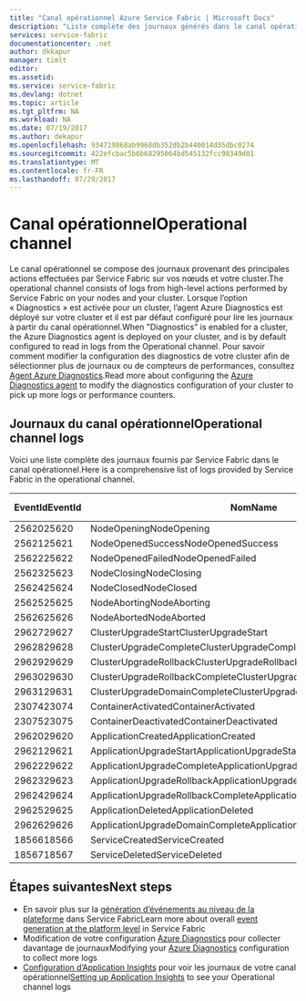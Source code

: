 ```yaml
---
title: "Canal opérationnel Azure Service Fabric | Microsoft Docs"
description: "Liste complète des journaux générés dans le canal opérationnel des clusters Azure Service Fabric."
services: service-fabric
documentationcenter: .net
author: dkkapur
manager: timlt
editor: 
ms.assetid: 
ms.service: service-fabric
ms.devlang: dotnet
ms.topic: article
ms.tgt_pltfrm: NA
ms.workload: NA
ms.date: 07/19/2017
ms.author: dekapur
ms.openlocfilehash: 934719868ab9968db352db2b440014d35dbc0274
ms.sourcegitcommit: 422efcbac5b6b68295064bd545132fcc98349d01
ms.translationtype: MT
ms.contentlocale: fr-FR
ms.lasthandoff: 07/29/2017
---
```

# <a name="operational-channel"></a><span data-ttu-id="4b1d2-103">Canal opérationnel</span><span class="sxs-lookup"><span data-stu-id="4b1d2-103">Operational channel</span></span> 

<span data-ttu-id="4b1d2-104">Le canal opérationnel se compose des journaux provenant des principales actions effectuées par Service Fabric sur vos nœuds et votre cluster.</span><span class="sxs-lookup"><span data-stu-id="4b1d2-104">The operational channel consists of logs from high-level actions performed by Service Fabric on your nodes and your cluster.</span></span> <span data-ttu-id="4b1d2-105">Lorsque l’option « Diagnostics » est activée pour un cluster, l’agent Azure Diagnostics est déployé sur votre cluster et il est par défaut configuré pour lire les journaux à partir du canal opérationnel.</span><span class="sxs-lookup"><span data-stu-id="4b1d2-105">When "Diagnostics" is enabled for a cluster, the Azure Diagnostics agent is deployed on your cluster, and is by default configured to read in logs from the Operational channel.</span></span> <span data-ttu-id="4b1d2-106">Pour savoir comment modifier la configuration des diagnostics de votre cluster afin de sélectionner plus de journaux ou de compteurs de performances, consultez [Agent Azure Diagnostics](service-fabric-diagnostics-event-aggregation-wad.md).</span><span class="sxs-lookup"><span data-stu-id="4b1d2-106">Read more about configuring the [Azure Diagnostics agent](service-fabric-diagnostics-event-aggregation-wad.md) to modify the diagnostics configuration of your cluster to pick up more logs or performance counters.</span></span> 

## <a name="operational-channel-logs"></a><span data-ttu-id="4b1d2-107">Journaux du canal opérationnel</span><span class="sxs-lookup"><span data-stu-id="4b1d2-107">Operational channel logs</span></span> 

<span data-ttu-id="4b1d2-108">Voici une liste complète des journaux fournis par Service Fabric dans le canal opérationnel.</span><span class="sxs-lookup"><span data-stu-id="4b1d2-108">Here is a comprehensive list of logs provided by Service Fabric in the operational channel.</span></span> 

| <span data-ttu-id="4b1d2-109">EventId</span><span class="sxs-lookup"><span data-stu-id="4b1d2-109">EventId</span></span> | <span data-ttu-id="4b1d2-110">Nom</span><span class="sxs-lookup"><span data-stu-id="4b1d2-110">Name</span></span> | <span data-ttu-id="4b1d2-111">Source (tâche)</span><span class="sxs-lookup"><span data-stu-id="4b1d2-111">Source (Task)</span></span> | <span data-ttu-id="4b1d2-112">Niveau</span><span class="sxs-lookup"><span data-stu-id="4b1d2-112">Level</span></span> |
| --- | --- | --- | --- |
| <span data-ttu-id="4b1d2-113">25620</span><span class="sxs-lookup"><span data-stu-id="4b1d2-113">25620</span></span> | <span data-ttu-id="4b1d2-114">NodeOpening</span><span class="sxs-lookup"><span data-stu-id="4b1d2-114">NodeOpening</span></span> | <span data-ttu-id="4b1d2-115">FabricNode</span><span class="sxs-lookup"><span data-stu-id="4b1d2-115">FabricNode</span></span> | <span data-ttu-id="4b1d2-116">Informations</span><span class="sxs-lookup"><span data-stu-id="4b1d2-116">Informational</span></span> |
| <span data-ttu-id="4b1d2-117">25621</span><span class="sxs-lookup"><span data-stu-id="4b1d2-117">25621</span></span> | <span data-ttu-id="4b1d2-118">NodeOpenedSuccess</span><span class="sxs-lookup"><span data-stu-id="4b1d2-118">NodeOpenedSuccess</span></span> | <span data-ttu-id="4b1d2-119">FabricNode</span><span class="sxs-lookup"><span data-stu-id="4b1d2-119">FabricNode</span></span> | <span data-ttu-id="4b1d2-120">Informations</span><span class="sxs-lookup"><span data-stu-id="4b1d2-120">Informational</span></span> |
| <span data-ttu-id="4b1d2-121">25622</span><span class="sxs-lookup"><span data-stu-id="4b1d2-121">25622</span></span> | <span data-ttu-id="4b1d2-122">NodeOpenedFailed</span><span class="sxs-lookup"><span data-stu-id="4b1d2-122">NodeOpenedFailed</span></span> | <span data-ttu-id="4b1d2-123">FabricNode</span><span class="sxs-lookup"><span data-stu-id="4b1d2-123">FabricNode</span></span> | <span data-ttu-id="4b1d2-124">Informations</span><span class="sxs-lookup"><span data-stu-id="4b1d2-124">Informational</span></span> |
| <span data-ttu-id="4b1d2-125">25623</span><span class="sxs-lookup"><span data-stu-id="4b1d2-125">25623</span></span> | <span data-ttu-id="4b1d2-126">NodeClosing</span><span class="sxs-lookup"><span data-stu-id="4b1d2-126">NodeClosing</span></span> | <span data-ttu-id="4b1d2-127">FabricNode</span><span class="sxs-lookup"><span data-stu-id="4b1d2-127">FabricNode</span></span> | <span data-ttu-id="4b1d2-128">Informations</span><span class="sxs-lookup"><span data-stu-id="4b1d2-128">Informational</span></span> |
| <span data-ttu-id="4b1d2-129">25624</span><span class="sxs-lookup"><span data-stu-id="4b1d2-129">25624</span></span> | <span data-ttu-id="4b1d2-130">NodeClosed</span><span class="sxs-lookup"><span data-stu-id="4b1d2-130">NodeClosed</span></span> | <span data-ttu-id="4b1d2-131">FabricNode</span><span class="sxs-lookup"><span data-stu-id="4b1d2-131">FabricNode</span></span> | <span data-ttu-id="4b1d2-132">Informations</span><span class="sxs-lookup"><span data-stu-id="4b1d2-132">Informational</span></span> |
| <span data-ttu-id="4b1d2-133">25625</span><span class="sxs-lookup"><span data-stu-id="4b1d2-133">25625</span></span> | <span data-ttu-id="4b1d2-134">NodeAborting</span><span class="sxs-lookup"><span data-stu-id="4b1d2-134">NodeAborting</span></span> | <span data-ttu-id="4b1d2-135">FabricNode</span><span class="sxs-lookup"><span data-stu-id="4b1d2-135">FabricNode</span></span> | <span data-ttu-id="4b1d2-136">Informations</span><span class="sxs-lookup"><span data-stu-id="4b1d2-136">Informational</span></span> |
| <span data-ttu-id="4b1d2-137">25626</span><span class="sxs-lookup"><span data-stu-id="4b1d2-137">25626</span></span> | <span data-ttu-id="4b1d2-138">NodeAborted</span><span class="sxs-lookup"><span data-stu-id="4b1d2-138">NodeAborted</span></span> | <span data-ttu-id="4b1d2-139">FabricNode</span><span class="sxs-lookup"><span data-stu-id="4b1d2-139">FabricNode</span></span> | <span data-ttu-id="4b1d2-140">Informations</span><span class="sxs-lookup"><span data-stu-id="4b1d2-140">Informational</span></span> |
| <span data-ttu-id="4b1d2-141">29627</span><span class="sxs-lookup"><span data-stu-id="4b1d2-141">29627</span></span> | <span data-ttu-id="4b1d2-142">ClusterUpgradeStart</span><span class="sxs-lookup"><span data-stu-id="4b1d2-142">ClusterUpgradeStart</span></span> | <span data-ttu-id="4b1d2-143">CM</span><span class="sxs-lookup"><span data-stu-id="4b1d2-143">CM</span></span> | <span data-ttu-id="4b1d2-144">Informations</span><span class="sxs-lookup"><span data-stu-id="4b1d2-144">Informational</span></span> |
| <span data-ttu-id="4b1d2-145">29628</span><span class="sxs-lookup"><span data-stu-id="4b1d2-145">29628</span></span> | <span data-ttu-id="4b1d2-146">ClusterUpgradeComplete</span><span class="sxs-lookup"><span data-stu-id="4b1d2-146">ClusterUpgradeComplete</span></span> | <span data-ttu-id="4b1d2-147">CM</span><span class="sxs-lookup"><span data-stu-id="4b1d2-147">CM</span></span> | <span data-ttu-id="4b1d2-148">Informations</span><span class="sxs-lookup"><span data-stu-id="4b1d2-148">Informational</span></span> |
| <span data-ttu-id="4b1d2-149">29629</span><span class="sxs-lookup"><span data-stu-id="4b1d2-149">29629</span></span> | <span data-ttu-id="4b1d2-150">ClusterUpgradeRollback</span><span class="sxs-lookup"><span data-stu-id="4b1d2-150">ClusterUpgradeRollback</span></span> | <span data-ttu-id="4b1d2-151">CM</span><span class="sxs-lookup"><span data-stu-id="4b1d2-151">CM</span></span> | <span data-ttu-id="4b1d2-152">Informations</span><span class="sxs-lookup"><span data-stu-id="4b1d2-152">Informational</span></span> |
| <span data-ttu-id="4b1d2-153">29630</span><span class="sxs-lookup"><span data-stu-id="4b1d2-153">29630</span></span> | <span data-ttu-id="4b1d2-154">ClusterUpgradeRollbackComplete</span><span class="sxs-lookup"><span data-stu-id="4b1d2-154">ClusterUpgradeRollbackComplete</span></span> | <span data-ttu-id="4b1d2-155">CM</span><span class="sxs-lookup"><span data-stu-id="4b1d2-155">CM</span></span> | <span data-ttu-id="4b1d2-156">Informations</span><span class="sxs-lookup"><span data-stu-id="4b1d2-156">Informational</span></span> |
| <span data-ttu-id="4b1d2-157">29631</span><span class="sxs-lookup"><span data-stu-id="4b1d2-157">29631</span></span> | <span data-ttu-id="4b1d2-158">ClusterUpgradeDomainComplete</span><span class="sxs-lookup"><span data-stu-id="4b1d2-158">ClusterUpgradeDomainComplete</span></span> | <span data-ttu-id="4b1d2-159">CM</span><span class="sxs-lookup"><span data-stu-id="4b1d2-159">CM</span></span> | <span data-ttu-id="4b1d2-160">Informations</span><span class="sxs-lookup"><span data-stu-id="4b1d2-160">Informational</span></span> |
| <span data-ttu-id="4b1d2-161">23074</span><span class="sxs-lookup"><span data-stu-id="4b1d2-161">23074</span></span> | <span data-ttu-id="4b1d2-162">ContainerActivated</span><span class="sxs-lookup"><span data-stu-id="4b1d2-162">ContainerActivated</span></span> | <span data-ttu-id="4b1d2-163">Hébergement</span><span class="sxs-lookup"><span data-stu-id="4b1d2-163">Hosting</span></span> | <span data-ttu-id="4b1d2-164">Informations</span><span class="sxs-lookup"><span data-stu-id="4b1d2-164">Informational</span></span> |
| <span data-ttu-id="4b1d2-165">23075</span><span class="sxs-lookup"><span data-stu-id="4b1d2-165">23075</span></span> | <span data-ttu-id="4b1d2-166">ContainerDeactivated</span><span class="sxs-lookup"><span data-stu-id="4b1d2-166">ContainerDeactivated</span></span> | <span data-ttu-id="4b1d2-167">Hébergement</span><span class="sxs-lookup"><span data-stu-id="4b1d2-167">Hosting</span></span> | <span data-ttu-id="4b1d2-168">Informations</span><span class="sxs-lookup"><span data-stu-id="4b1d2-168">Informational</span></span> |
| <span data-ttu-id="4b1d2-169">29620</span><span class="sxs-lookup"><span data-stu-id="4b1d2-169">29620</span></span> | <span data-ttu-id="4b1d2-170">ApplicationCreated</span><span class="sxs-lookup"><span data-stu-id="4b1d2-170">ApplicationCreated</span></span> | <span data-ttu-id="4b1d2-171">CM</span><span class="sxs-lookup"><span data-stu-id="4b1d2-171">CM</span></span> | <span data-ttu-id="4b1d2-172">Informations</span><span class="sxs-lookup"><span data-stu-id="4b1d2-172">Informational</span></span> |
| <span data-ttu-id="4b1d2-173">29621</span><span class="sxs-lookup"><span data-stu-id="4b1d2-173">29621</span></span> | <span data-ttu-id="4b1d2-174">ApplicationUpgradeStart</span><span class="sxs-lookup"><span data-stu-id="4b1d2-174">ApplicationUpgradeStart</span></span> | <span data-ttu-id="4b1d2-175">CM</span><span class="sxs-lookup"><span data-stu-id="4b1d2-175">CM</span></span> | <span data-ttu-id="4b1d2-176">Informations</span><span class="sxs-lookup"><span data-stu-id="4b1d2-176">Informational</span></span> |
| <span data-ttu-id="4b1d2-177">29622</span><span class="sxs-lookup"><span data-stu-id="4b1d2-177">29622</span></span> | <span data-ttu-id="4b1d2-178">ApplicationUpgradeComplete</span><span class="sxs-lookup"><span data-stu-id="4b1d2-178">ApplicationUpgradeComplete</span></span> | <span data-ttu-id="4b1d2-179">CM</span><span class="sxs-lookup"><span data-stu-id="4b1d2-179">CM</span></span> | <span data-ttu-id="4b1d2-180">Informations</span><span class="sxs-lookup"><span data-stu-id="4b1d2-180">Informational</span></span> |
| <span data-ttu-id="4b1d2-181">29623</span><span class="sxs-lookup"><span data-stu-id="4b1d2-181">29623</span></span> | <span data-ttu-id="4b1d2-182">ApplicationUpgradeRollback</span><span class="sxs-lookup"><span data-stu-id="4b1d2-182">ApplicationUpgradeRollback</span></span> | <span data-ttu-id="4b1d2-183">CM</span><span class="sxs-lookup"><span data-stu-id="4b1d2-183">CM</span></span> | <span data-ttu-id="4b1d2-184">Informations</span><span class="sxs-lookup"><span data-stu-id="4b1d2-184">Informational</span></span> |
| <span data-ttu-id="4b1d2-185">29624</span><span class="sxs-lookup"><span data-stu-id="4b1d2-185">29624</span></span> | <span data-ttu-id="4b1d2-186">ApplicationUpgradeRollbackComplete</span><span class="sxs-lookup"><span data-stu-id="4b1d2-186">ApplicationUpgradeRollbackComplete</span></span> | <span data-ttu-id="4b1d2-187">CM</span><span class="sxs-lookup"><span data-stu-id="4b1d2-187">CM</span></span> | <span data-ttu-id="4b1d2-188">Informations</span><span class="sxs-lookup"><span data-stu-id="4b1d2-188">Informational</span></span> |
| <span data-ttu-id="4b1d2-189">29625</span><span class="sxs-lookup"><span data-stu-id="4b1d2-189">29625</span></span> | <span data-ttu-id="4b1d2-190">ApplicationDeleted</span><span class="sxs-lookup"><span data-stu-id="4b1d2-190">ApplicationDeleted</span></span> | <span data-ttu-id="4b1d2-191">CM</span><span class="sxs-lookup"><span data-stu-id="4b1d2-191">CM</span></span> | <span data-ttu-id="4b1d2-192">Informations</span><span class="sxs-lookup"><span data-stu-id="4b1d2-192">Informational</span></span> |
| <span data-ttu-id="4b1d2-193">29626</span><span class="sxs-lookup"><span data-stu-id="4b1d2-193">29626</span></span> | <span data-ttu-id="4b1d2-194">ApplicationUpgradeDomainComplete</span><span class="sxs-lookup"><span data-stu-id="4b1d2-194">ApplicationUpgradeDomainComplete</span></span> | <span data-ttu-id="4b1d2-195">CM</span><span class="sxs-lookup"><span data-stu-id="4b1d2-195">CM</span></span> | <span data-ttu-id="4b1d2-196">Informations</span><span class="sxs-lookup"><span data-stu-id="4b1d2-196">Informational</span></span> |
| <span data-ttu-id="4b1d2-197">18566</span><span class="sxs-lookup"><span data-stu-id="4b1d2-197">18566</span></span> | <span data-ttu-id="4b1d2-198">ServiceCreated</span><span class="sxs-lookup"><span data-stu-id="4b1d2-198">ServiceCreated</span></span> | <span data-ttu-id="4b1d2-199">FM</span><span class="sxs-lookup"><span data-stu-id="4b1d2-199">FM</span></span> | <span data-ttu-id="4b1d2-200">Informations</span><span class="sxs-lookup"><span data-stu-id="4b1d2-200">Informational</span></span> |
| <span data-ttu-id="4b1d2-201">18567</span><span class="sxs-lookup"><span data-stu-id="4b1d2-201">18567</span></span> | <span data-ttu-id="4b1d2-202">ServiceDeleted</span><span class="sxs-lookup"><span data-stu-id="4b1d2-202">ServiceDeleted</span></span> | <span data-ttu-id="4b1d2-203">FM</span><span class="sxs-lookup"><span data-stu-id="4b1d2-203">FM</span></span> | <span data-ttu-id="4b1d2-204">Informations</span><span class="sxs-lookup"><span data-stu-id="4b1d2-204">Informational</span></span> |

## <a name="next-steps"></a><span data-ttu-id="4b1d2-205">Étapes suivantes</span><span class="sxs-lookup"><span data-stu-id="4b1d2-205">Next steps</span></span>

* <span data-ttu-id="4b1d2-206">En savoir plus sur la [génération d’événements au niveau de la plateforme](service-fabric-diagnostics-event-generation-infra.md) dans Service Fabric</span><span class="sxs-lookup"><span data-stu-id="4b1d2-206">Learn more about overall [event generation at the platform level](service-fabric-diagnostics-event-generation-infra.md) in Service Fabric</span></span>
* <span data-ttu-id="4b1d2-207">Modification de votre configuration [Azure Diagnostics](service-fabric-diagnostics-event-aggregation-wad.md) pour collecter davantage de journaux</span><span class="sxs-lookup"><span data-stu-id="4b1d2-207">Modifying your [Azure Diagnostics](service-fabric-diagnostics-event-aggregation-wad.md) configuration to collect more logs</span></span>
* <span data-ttu-id="4b1d2-208">[Configuration d’Application Insights](service-fabric-diagnostics-event-analysis-appinsights.md) pour voir les journaux de votre canal opérationnel</span><span class="sxs-lookup"><span data-stu-id="4b1d2-208">[Setting up Application Insights](service-fabric-diagnostics-event-analysis-appinsights.md) to see your Operational channel logs</span></span>
